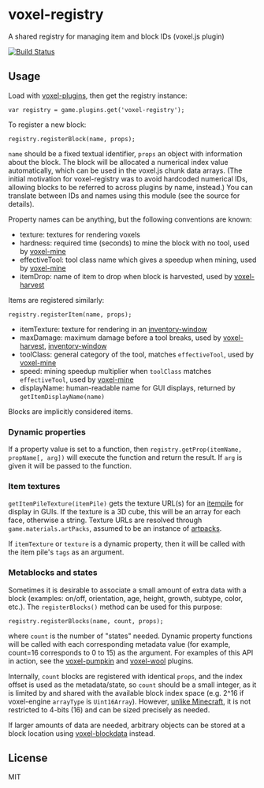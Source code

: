# voxel-registry

A shared registry for managing item and block IDs (voxel.js plugin)

[![Build Status](https://travis-ci.org/deathcap/voxel-registry.png)](https://travis-ci.org/deathcap/voxel-registry)

## Usage

Load with [voxel-plugins](https://github.com/deathcap/voxel-plugins), then get the registry instance:

    var registry = game.plugins.get('voxel-registry');

To register a new block:

    registry.registerBlock(name, props);

`name` should be a fixed textual identifier, `props` an object with information about the block.
The block will be allocated a numerical index value automatically, which can be used in the 
voxel.js chunk data arrays. (The initial motivation for voxel-registry was to avoid hardcoded
numerical IDs, allowing blocks to be referred to across plugins by name, instead.) You can 
translate between IDs and names using this module (see the source for details).

Property names can be anything, but the following conventions are known:

* texture: textures for rendering voxels
* hardness: required time (seconds) to mine the block with no tool, used by [voxel-mine](https://github.com/deathcap/voxel-mine)
* effectiveTool: tool class name which gives a speedup when mining, used by [voxel-mine](https://github.com/deathcap/voxel-mine)
* itemDrop: name of item to drop when block is harvested, used by [voxel-harvest](https://github.com/deathcap/voxel-harvest)


Items are registered similarly:

    registry.registerItem(name, props);

* itemTexture: texture for rendering in an [inventory-window](https://github.com/deathcap/inventory-window)
* maxDamage: maximum damage before a tool breaks, used by [voxel-harvest](https://github.com/deathcap/voxel-harvest), [inventory-window](https://github.com/deathcap/inventory-window)
* toolClass: general category of the tool, matches `effectiveTool`, used by [voxel-mine](https://github.com/deathcap/voxel-mine)
* speed: mining speedup multiplier when `toolClass` matches `effectiveTool`, used by [voxel-mine](https://github.com/deathcap/voxel-mine)
* displayName: human-readable name for GUI displays, returned by `getItemDisplayName(name)`

Blocks are implicitly considered items.

### Dynamic properties

If a property value is set to a function, then `registry.getProp(itemName, propName[, arg])`
will execute the function and return the result. If `arg` is given it will be passed to the function.

### Item textures

`getItemPileTexture(itemPile)` gets the texture URL(s) for an
[itempile](https://github.com/deathcap/itempile) for display in GUIs.
If the texture is a 3D cube, this will be an array for each face, otherwise a string.
Texture URLs are resolved through `game.materials.artPacks`, assumed to be an instance
of [artpacks](https://github.com/deathcap/artpacks).

If `itemTexture` or `texture` is a dynamic property, then it will
be called with the item pile's `tags` as an argument.

### Metablocks and states

Sometimes it is desirable to associate a small amount of extra data with a block
(examples: on/off, orientation, age, height, growth, subtype, color, etc.). The
`registerBlocks()` method can be used for this purpose:

    registry.registerBlocks(name, count, props);

where `count` is the number of "states" needed. Dynamic property functions
will be called with each corresponding metadata value (for example, count=16
corresponds to 0 to 15) as the argument. For examples of this API in
action, see the
[voxel-pumpkin](https://github.com/deathcap/voxel-pumpkin) and
[voxel-wool](https://github.com/deathcap/voxel-wool) plugins.

Internally, `count` blocks are registered with identical `props`, and
the index offset is used as the metadata/state, so `count` should be a
small integer, as it is limited by and shared with the available block index space
(e.g. 2^16 if voxel-engine `arrayType` is `Uint16Array`). However,
[unlike Minecraft](http://minecraft.gamepedia.com/Data_values#Data), it is
not restricted to 4-bits (16) and can be sized precisely as needed. 

If larger amounts of data are needed, arbitrary objects can be stored
at a block location using [voxel-blockdata](https://github.com/deathcap/voxel-blockdata) instead.

## License

MIT
